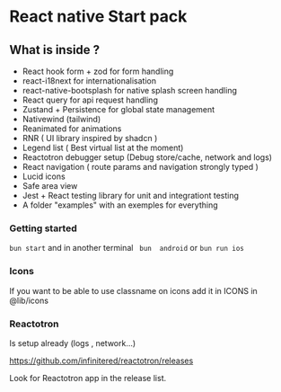 # React native Start pack

## What is inside ?

- React hook form + zod for form handling
- react-i18next for internationalisation
- react-native-bootsplash for native splash screen handling 
- React query for api request handling
- Zustand + Persistence for global state management
- Nativewind (tailwind)
- Reanimated for animations
- RNR ( UI library inspired by shadcn )
- Legend list ( Best virtual list at the moment)
- Reactotron  debugger setup (Debug store/cache, network and logs)
- React navigation ( route params and navigation strongly typed )
- Lucid icons
- Safe area view
- Jest + React testing library for unit and integrationt testing
- A folder "examples" with an exemples for everything

### Getting started

```bun start```
and in another terminal
``` bun  android``` or ```bun run ios```


### Icons

If you want to be able to use classname on icons add it in ICONS in @lib/icons

### Reactotron 

Is setup already (logs , network...)

https://github.com/infinitered/reactotron/releases

Look for Reactotron app in the release list.